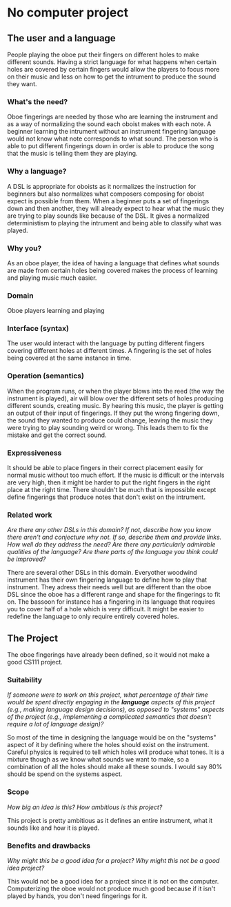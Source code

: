 # No computer project


## The user and a language
People playing the oboe put their fingers on different holes to make different 
sounds. Having a strict language for what happens when certain holes are covered 
by certain fingers would allow the players to focus more on their music and less
on how to get the intrument to produce the sound they want. 




### What's the need?
Oboe fingerings are needed by those who are learning the instrument and 
as a way of normalizing the sound each oboist makes with each note. 
A beginner learning the intrument without an instrument fingering language
would not know what note corresponds to what sound. The person who is able 
to put different fingerings down in order is able to produce the 
song that the music is telling them they are playing. 

### Why a language?
A DSL is appropriate for oboists as it normalizes the instruction for
beginners but also normalizes what composers composing for oboist expect 
is possible from them. When a beginner puts a set of fingerings
down and then another, they will already expect to hear what the music 
they are trying to play sounds like because of the DSL. It gives a 
normalized deterministism to playing the intrument and being able to 
classify what was played. 

### Why you?
As an oboe player, the idea of having a language that defines what 
sounds are made from certain holes being covered makes the process of 
learning and playing music much easier. 


### Domain
Oboe players learning and playing 


### Interface (syntax)
The user would interact with the language by putting different fingers covering
different holes at different times. A fingering is the set of holes being covered 
at the same instance in time. 


### Operation (semantics)
When the program runs, or when the player blows into the reed (the way the
instrument is played), air will blow over the different sets of holes producing
different sounds, creating music. By hearing this music, the player is getting 
an output of their input of fingerings. If they put the wrong fingering down,
the sound they wanted to produce could change, leaving the music they were
trying to play sounding weird or wrong. This leads them to fix the mistake and
get the correct sound. 


### Expressiveness
It should be able to place fingers in their correct placement easily for normal 
music without too much effort. If the music is difficult or the intervals are 
very high, then it might be harder to put the right fingers in the right place 
at the right time. There shouldn't be much that is impossible except define 
fingerings that produce notes that don't exist on the intrument. 


### Related work
_Are there any other DSLs in this domain? If not, describe how you know there
aren't and conjecture why not. If so, describe them and provide links. How well 
do they address the need? Are there any particularly admirable qualities of the
language? Are there parts of the language you think could be improved?_

There are several other DSLs in this domain. Everyother woodwind instrument
has their own fingering language to define how to play that instrument. 
They adress their needs well but are different than the oboe DSL since
the oboe has a different range and shape for the fingerings to fit on. 
The bassoon for instance has a fingering in its language that requires
you to cover half of a hole which is very difficult. It might be easier
to redefine the language to only require entirely covered holes. 


## The Project
The oboe fingerings have already been defined, so it would not make a good 
CS111 project. 


### Suitability
_If someone were to work on this project, what percentage of their time would be
spent directly engaging in the **language** aspects of this project (e.g.,
making language design decisions), as opposed to "systems" aspects of the
project (e.g., implementing a complicated semantics that doesn't require a lot
of language design)?_

So most of the time in designing the language would be on the "systems" aspect
of it by defining where the holes should exist on the instrument. Careful 
physics is required to tell which holes will produce what tones. It is a mixture
though as we know what sounds we want to make, so a combination of all the holes
should make all these sounds. I would say 80% should be spend on the systems
aspect. 

### Scope
_How big an idea is this? How ambitious is this project?_

This project is pretty ambitious as it defines an entire instrument, what it
sounds like and how it is played. 


### Benefits and drawbacks
_Why might this be a good idea for a project? Why might this not be a good idea 
project?_

This would not be a good idea for a project since it is not on the computer. 
Computerizing the oboe would not produce much good because if it isn't played 
by hands, you don't need fingerings for it. 